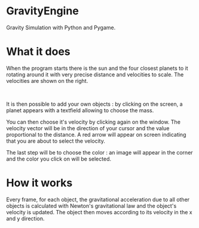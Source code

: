 # GravityEngine

Gravity Simulation with Python and Pygame.

# What it does

When the program starts there is the sun and the four closest planets to it rotating around it with very precise distance and velocities to scale. The velocities are shown on the right.

<br/>

It is then possible to add your own objects : by clicking on the screen, a planet appears with a textfield allowing to choose the mass. 

You can then choose it's velocity by clicking again on the window. The velocity vector will be in the direction of your cursor and the value proportional to the distance. A red arrow will appear on screen indicating that you are about to select the velocity.

The last step will be to choose the color : an image will appear in the corner and the color you click on will be selected.

# How it works

Every frame, for each object, the gravitational acceleration due to all other objects is calculated with Newton's gravitational law and the object's velocity is updated. The object then moves according to its velocity in the x and y direction.
